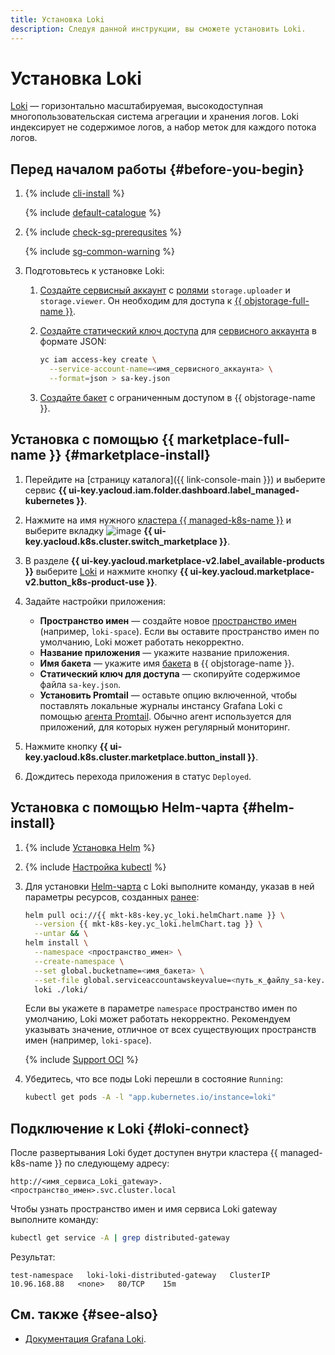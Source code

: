```yaml
---
title: Установка Loki
description: Следуя данной инструкции, вы сможете установить Loki.
---
```


# Установка Loki


[Loki](https://grafana.com/oss/loki/) — горизонтально масштабируемая, высокодоступная многопользовательская система агрегации и хранения логов. Loki индексирует не содержимое логов, а набор меток для каждого потока логов.

## Перед началом работы {#before-you-begin}

1. {% include [cli-install](../../../_includes/cli-install.md) %}

    {% include [default-catalogue](../../../_includes/default-catalogue.md) %}

1. {% include [check-sg-prerequsites](../../../_includes/managed-kubernetes/security-groups/check-sg-prerequsites-lvl3.md) %}

    {% include [sg-common-warning](../../../_includes/managed-kubernetes/security-groups/sg-common-warning.md) %}

1. Подготовьтесь к установке Loki:

    1. [Создайте сервисный аккаунт](../../../iam/operations/sa/create.md) с [ролями](../../../iam/concepts/access-control/roles.md) `storage.uploader` и `storage.viewer`. Он необходим для доступа к [{{ objstorage-full-name }}](../../../storage/).
    1. [Создайте статический ключ доступа](../../../iam/operations/authentication/manage-access-keys.md#create-access-key) для [сервисного аккаунта](../../../iam/concepts/users/service-accounts.md) в формате JSON:

        ```bash
        yc iam access-key create \
          --service-account-name=<имя_сервисного_аккаунта> \
          --format=json > sa-key.json
        ```

    1. [Создайте бакет](../../../storage/operations/buckets/create.md) с ограниченным доступом в {{ objstorage-name }}.

## Установка с помощью {{ marketplace-full-name }} {#marketplace-install}

1. Перейдите на [страницу каталога]({{ link-console-main }}) и выберите сервис **{{ ui-key.yacloud.iam.folder.dashboard.label_managed-kubernetes }}**.
1. Нажмите на имя нужного [кластера {{ managed-k8s-name }}](../../concepts/index.md#kubernetes-cluster) и выберите вкладку ![image](../../../_assets/console-icons/shopping-cart.svg) **{{ ui-key.yacloud.k8s.cluster.switch_marketplace }}**.
1. В разделе **{{ ui-key.yacloud.marketplace-v2.label_available-products }}** выберите [Loki](/marketplace/products/yc/loki) и нажмите кнопку **{{ ui-key.yacloud.marketplace-v2.button_k8s-product-use }}**.
1. Задайте настройки приложения:

   * **Пространство имен** — создайте новое [пространство имен](../../concepts/index.md#namespace) (например, `loki-space`). Если вы оставите пространство имен по умолчанию, Loki может работать некорректно.
   * **Название приложения** — укажите название приложения.
   * **Имя бакета** — укажите имя [бакета](../../../storage/concepts/bucket.md) в {{ objstorage-name }}.
   * **Статический ключ для доступа** — скопируйте содержимое файла `sa-key.json`.
   * **Установить Promtail** — оставьте опцию включенной, чтобы поставлять локальные журналы инстансу Grafana Loki с помощью [агента Promtail](https://grafana.com/docs/loki/latest/clients/promtail/). Обычно агент используется для приложений, для которых нужен регулярный мониторинг.

1. Нажмите кнопку **{{ ui-key.yacloud.k8s.cluster.marketplace.button_install }}**.
1. Дождитесь перехода приложения в статус `Deployed`.

## Установка с помощью Helm-чарта {#helm-install}

1. {% include [Установка Helm](../../../_includes/managed-kubernetes/helm-install.md) %}

1. {% include [Настройка kubectl](../../../_includes/managed-kubernetes/kubectl-install.md) %}

1. Для установки [Helm-чарта](https://helm.sh/docs/topics/charts/) с Loki выполните команду, указав в ней параметры ресурсов, созданных [ранее](#before-you-begin):

    ```bash
    helm pull oci://{{ mkt-k8s-key.yc_loki.helmChart.name }} \
      --version {{ mkt-k8s-key.yc_loki.helmChart.tag }} \
      --untar && \
    helm install \
      --namespace <пространство_имен> \
      --create-namespace \
      --set global.bucketname=<имя_бакета> \
      --set-file global.serviceaccountawskeyvalue=<путь_к_файлу_sa-key.json> \
      loki ./loki/
    ```

    Если вы укажете в параметре `namespace` пространство имен по умолчанию, Loki может работать некорректно. Рекомендуем указывать значение, отличное от всех существующих пространств имен (например, `loki-space`).

    {% include [Support OCI](../../../_includes/managed-kubernetes/note-helm-experimental-oci.md) %}

1. Убедитесь, что все поды Loki перешли в состояние `Running`:

    ```bash
    kubectl get pods -A -l "app.kubernetes.io/instance=loki"
    ```

## Подключение к Loki {#loki-connect}

После развертывания Loki будет доступен внутри кластера {{ managed-k8s-name }} по следующему адресу:

```text
http://<имя_сервиса_Loki_gateway>.<пространство_имен>.svc.cluster.local
```

Чтобы узнать пространство имен и имя сервиса Loki gateway выполните команду:

```bash
kubectl get service -A | grep distributed-gateway
```

Результат:

```text
test-namespace   loki-loki-distributed-gateway   ClusterIP   10.96.168.88   <none>   80/TCP    15m
```

## См. также {#see-also}

* [Документация Grafana Loki](https://grafana.com/docs/loki/latest/).
